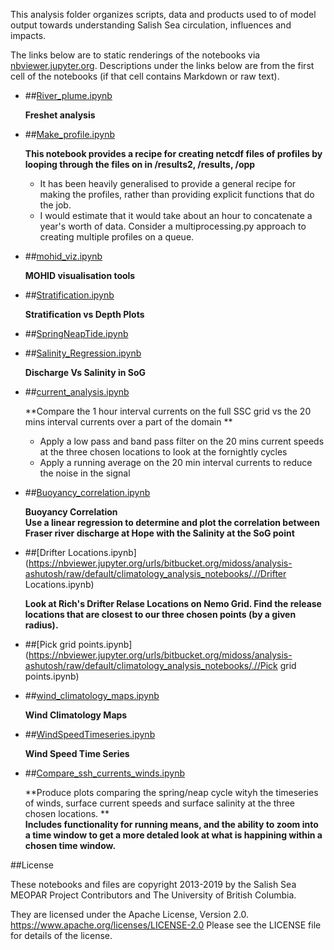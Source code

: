 This analysis folder organizes scripts, data and products used to  of model output towards understanding Salish Sea circulation, influences and impacts.

The links below are to static renderings of the notebooks via
[nbviewer.jupyter.org](https://nbviewer.jupyter.org/).
Descriptions under the links below are from the first cell of the notebooks
(if that cell contains Markdown or raw text).

* ##[River_plume.ipynb](https://nbviewer.jupyter.org/urls/bitbucket.org/midoss/analysis-ashutosh/raw/default/climatology_analysis_notebooks/.//River_plume.ipynb)  
    
    **Freshet analysis**  

* ##[Make_profile.ipynb](https://nbviewer.jupyter.org/urls/bitbucket.org/midoss/analysis-ashutosh/raw/default/climatology_analysis_notebooks/.//Make_profile.ipynb)  
    
    **This notebook provides a recipe for creating netcdf files of profiles by looping through the files on in /results2, /results, /opp**  
    - It has been heavily generalised to provide a general recipe for making the profiles, rather than providing explicit functions that do the job.  
    - I would estimate that it would take about an hour to concatenate a year's worth of data. Consider a multiprocessing.py approach to creating multiple profiles on a queue.   

* ##[mohid_viz.ipynb](https://nbviewer.jupyter.org/urls/bitbucket.org/midoss/analysis-ashutosh/raw/default/climatology_analysis_notebooks/.//mohid_viz.ipynb)  
    
    **MOHID visualisation tools**  

* ##[Stratification.ipynb](https://nbviewer.jupyter.org/urls/bitbucket.org/midoss/analysis-ashutosh/raw/default/climatology_analysis_notebooks/.//Stratification.ipynb)  
    
    **Stratification vs Depth Plots**  

* ##[SpringNeapTide.ipynb](https://nbviewer.jupyter.org/urls/bitbucket.org/midoss/analysis-ashutosh/raw/default/climatology_analysis_notebooks/.//SpringNeapTide.ipynb)  
    
* ##[Salinity_Regression.ipynb](https://nbviewer.jupyter.org/urls/bitbucket.org/midoss/analysis-ashutosh/raw/default/climatology_analysis_notebooks/.//Salinity_Regression.ipynb)  
    
    **Discharge Vs Salinity in SoG**  

* ##[current_analysis.ipynb](https://nbviewer.jupyter.org/urls/bitbucket.org/midoss/analysis-ashutosh/raw/default/climatology_analysis_notebooks/.//current_analysis.ipynb)  
    
    **Compare the 1 hour interval currents on the full SSC grid vs the 20 mins interval currents over a part of the domain **  
    - Apply a low pass and band pass filter on the 20 mins current speeds at the three chosen locations to look at the fornightly cycles  
    - Apply a running average on the 20 min interval currents to reduce the noise in the signal  

* ##[Buoyancy_correlation.ipynb](https://nbviewer.jupyter.org/urls/bitbucket.org/midoss/analysis-ashutosh/raw/default/climatology_analysis_notebooks/.//Buoyancy_correlation.ipynb)  
    
    **Buoyancy Correlation**  
    **Use a linear regression to determine and plot the correlation between Fraser river discharge at Hope with the Salinity at the SoG point**  

* ##[Drifter Locations.ipynb](https://nbviewer.jupyter.org/urls/bitbucket.org/midoss/analysis-ashutosh/raw/default/climatology_analysis_notebooks/.//Drifter Locations.ipynb)  
    
    **Look at Rich's Drifter Relase Locations on Nemo Grid. Find the release locations that are closest to our three chosen points (by a given radius).**  

* ##[Pick grid points.ipynb](https://nbviewer.jupyter.org/urls/bitbucket.org/midoss/analysis-ashutosh/raw/default/climatology_analysis_notebooks/.//Pick grid points.ipynb)  
    
* ##[wind_climatology_maps.ipynb](https://nbviewer.jupyter.org/urls/bitbucket.org/midoss/analysis-ashutosh/raw/default/climatology_analysis_notebooks/.//wind_climatology_maps.ipynb)  
    
    **Wind Climatology Maps**  

* ##[WindSpeedTimeseries.ipynb](https://nbviewer.jupyter.org/urls/bitbucket.org/midoss/analysis-ashutosh/raw/default/climatology_analysis_notebooks/.//WindSpeedTimeseries.ipynb)  
    
    **Wind Speed Time Series**  

* ##[Compare_ssh_currents_winds.ipynb](https://nbviewer.jupyter.org/urls/bitbucket.org/midoss/analysis-ashutosh/raw/default/climatology_analysis_notebooks/.//Compare_ssh_currents_winds.ipynb)  
    
    **Produce plots comparing the spring/neap cycle wityh the timeseries of winds, surface current speeds and surface salinity at the three chosen locations. **  
    **Includes functionality for running means, and the ability to zoom into a time window to get a more detaled look at what is happining within a chosen time window.**  


##License

These notebooks and files are copyright 2013-2019
by the Salish Sea MEOPAR Project Contributors
and The University of British Columbia.

They are licensed under the Apache License, Version 2.0.
https://www.apache.org/licenses/LICENSE-2.0
Please see the LICENSE file for details of the license.
